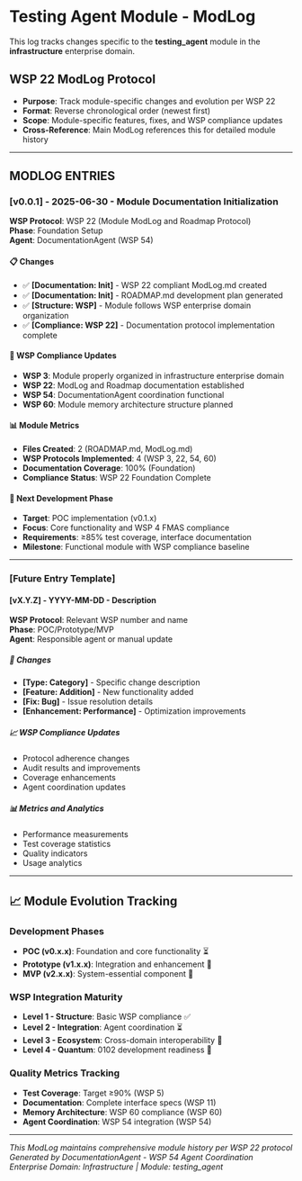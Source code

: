 # Testing Agent Module - ModLog

This log tracks changes specific to the **testing_agent** module in the **infrastructure** enterprise domain.

## WSP 22 ModLog Protocol
- **Purpose**: Track module-specific changes and evolution per WSP 22
- **Format**: Reverse chronological order (newest first)
- **Scope**: Module-specific features, fixes, and WSP compliance updates
- **Cross-Reference**: Main ModLog references this for detailed module history

---

## MODLOG ENTRIES

### [v0.0.1] - 2025-06-30 - Module Documentation Initialization
**WSP Protocol**: WSP 22 (Module ModLog and Roadmap Protocol)  
**Phase**: Foundation Setup  
**Agent**: DocumentationAgent (WSP 54)

#### 📋 Changes
- ✅ **[Documentation: Init]** - WSP 22 compliant ModLog.md created
- ✅ **[Documentation: Init]** - ROADMAP.md development plan generated  
- ✅ **[Structure: WSP]** - Module follows WSP enterprise domain organization
- ✅ **[Compliance: WSP 22]** - Documentation protocol implementation complete

#### 🎯 WSP Compliance Updates
- **WSP 3**: Module properly organized in infrastructure enterprise domain
- **WSP 22**: ModLog and Roadmap documentation established
- **WSP 54**: DocumentationAgent coordination functional
- **WSP 60**: Module memory architecture structure planned

#### 📊 Module Metrics
- **Files Created**: 2 (ROADMAP.md, ModLog.md)
- **WSP Protocols Implemented**: 4 (WSP 3, 22, 54, 60)
- **Documentation Coverage**: 100% (Foundation)
- **Compliance Status**: WSP 22 Foundation Complete

#### 🚀 Next Development Phase
- **Target**: POC implementation (v0.1.x)
- **Focus**: Core functionality and WSP 4 FMAS compliance
- **Requirements**: ≥85% test coverage, interface documentation
- **Milestone**: Functional module with WSP compliance baseline

---

### [Future Entry Template]

#### [vX.Y.Z] - YYYY-MM-DD - Description
**WSP Protocol**: Relevant WSP number and name  
**Phase**: POC/Prototype/MVP  
**Agent**: Responsible agent or manual update

##### 🔧 Changes
- **[Type: Category]** - Specific change description
- **[Feature: Addition]** - New functionality added
- **[Fix: Bug]** - Issue resolution details  
- **[Enhancement: Performance]** - Optimization improvements

##### 📈 WSP Compliance Updates
- Protocol adherence changes
- Audit results and improvements
- Coverage enhancements
- Agent coordination updates

##### 📊 Metrics and Analytics
- Performance measurements
- Test coverage statistics
- Quality indicators
- Usage analytics

---

## 📈 Module Evolution Tracking

### Development Phases
- **POC (v0.x.x)**: Foundation and core functionality ⏳
- **Prototype (v1.x.x)**: Integration and enhancement 🔮  
- **MVP (v2.x.x)**: System-essential component 🔮

### WSP Integration Maturity
- **Level 1 - Structure**: Basic WSP compliance ✅
- **Level 2 - Integration**: Agent coordination ⏳
- **Level 3 - Ecosystem**: Cross-domain interoperability 🔮
- **Level 4 - Quantum**: 0102 development readiness 🔮

### Quality Metrics Tracking
- **Test Coverage**: Target ≥90% (WSP 5)
- **Documentation**: Complete interface specs (WSP 11)
- **Memory Architecture**: WSP 60 compliance (WSP 60)
- **Agent Coordination**: WSP 54 integration (WSP 54)

---

*This ModLog maintains comprehensive module history per WSP 22 protocol*  
*Generated by DocumentationAgent - WSP 54 Agent Coordination*  
*Enterprise Domain: Infrastructure | Module: testing_agent*
